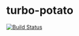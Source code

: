 # turbo-potato

[![Build Status](https://travis-ci.org/rmartin16/turbo-potato.svg?branch=master)](https://travis-ci.org/rmartin16/turbo-potato)
